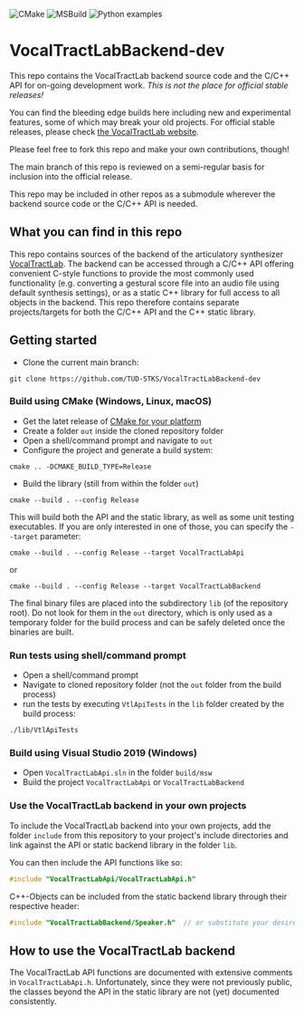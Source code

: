 ![CMake](https://github.com/TUD-STKS/VocalTractLabBackend-dev/actions/workflows/cmake.yml/badge.svg) ![MSBuild](https://github.com/TUD-STKS/VocalTractLabBackend-dev/actions/workflows/msbuild.yml/badge.svg) ![[Python examples](https://github.com/TUD-STKS/VocalTractLabBackend-dev/actions/workflows/python_examples.yml/badge.svg)](https://github.com/TUD-STKS/VocalTractLabBackend-dev/actions/workflows/python_examples.yml)

# VocalTractLabBackend-dev
This repo contains the VocalTractLab backend source code and the C/C++ API for on-going development work. *This is not the place for official stable releases!* 

You can find the bleeding edge builds here including new and experimental features, some of which may break your old projects. For official stable releases, please check [the VocalTractLab website](https://www.vocaltractlab.de).

Please feel free to fork this repo and make your own contributions, though! 

The main branch of this repo is reviewed on a semi-regular basis for inclusion into the official release.

This repo may be included in other repos as a submodule wherever the backend source code or the C/C++ API is needed.

## What you can find in this repo
This repo contains sources of the backend of the articulatory synthesizer [VocalTractLab](https://www.vocaltractlab.de). The backend can be accessed through a C/C++ API offering convenient C-style functions to provide the most commonly used functionality (e.g. converting a gestural score file into an audio file using default synthesis settings), or as a static C++ library for full access to all objects in the backend. This repo therefore contains separate projects/targets for both the C/C++ API and the C++ static library.

## Getting started
- Clone the current main branch:
```
git clone https://github.com/TUD-STKS/VocalTractLabBackend-dev
```

### Build using CMake (Windows, Linux, macOS)
- Get the latet release of [CMake for your platform](https://cmake.org/)
- Create a folder ``out`` inside the cloned repository folder
- Open a shell/command prompt and navigate to ``out``
- Configure the project and generate a build system:
```
cmake .. -DCMAKE_BUILD_TYPE=Release
```
- Build the library (still from within the folder ``out``)
```
cmake --build . --config Release
```
This will build both the API and the static library, as well as some unit testing executables. If you are only interested in one of those, you can specify the `--target` parameter:
```
cmake --build . --config Release --target VocalTractLabApi
```
or
```
cmake --build . --config Release --target VocalTractLabBackend
```
The final binary files are placed into the subdirectory ``lib`` (of the repository root). Do not look for them in the ``out`` directory, which is only used as a temporary folder for the build process and can be safely deleted once the binaries are built.

### Run tests using shell/command prompt
- Open a shell/command prompt
- Navigate to cloned repository folder (not the ``out`` folder from the build process)
- run the tests by executing ``VtlApiTests`` in the ``lib`` folder created by the build process:
```
./lib/VtlApiTests
```

### Build using Visual Studio 2019 (Windows)
- Open ``VocalTractLabApi.sln`` in the folder `build/msw`
- Build the project ``VocalTractLabApi`` or ``VocalTractLabBackend``

### Use the VocalTractLab backend in your own projects
To include the VocalTractLab backend into your own projects, add the folder `include` from this repository to your project's include directories and link against the API or static backend library in the folder `lib`. 

You can then include the API functions like so:
```cpp
#include "VocalTractLabApi/VocalTractLabApi.h"
```

C++-Objects can be included from the static backend library through their respective header:
```cpp
#include "VocalTractLabBackend/Speaker.h"  // or substitute your desired header here
```

## How to use the VocalTractLab backend
The VocalTractLab API functions are documented with extensive comments in `VocalTractLabApi.h`. Unfortunately, since they were not previously public, the classes beyond the API in the static library are not (yet) documented consistently.
